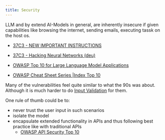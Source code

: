 ```yaml
---
title: Security
---
```



LLM and by extend AI-Models in general, are inherently insecure if given capabilities like browsing the internet, sending emails, executing tassk on the host os.

- [37C3 - NEW IMPORTANT INSTRUCTIONS](https://www.youtube.com/watch?v=k_aZW_vLN24)
- [37C3 - Hacking Neural Networks (deu)](https://www.youtube.com/watch?v=mMZ-pbfjhLI)


- [OWASP Top 10 for Large Language Model Applications](https://owasp.org/www-project-top-10-for-large-language-model-applications/)
- [OWASP Cheat Sheet Series |Index Top 10](https://cheatsheetseries.owasp.org/IndexTopTen.html)

Many of the vulnerabilities feel quite similar to what the 90s was about.
Although it is much harder to do [Input Validation](https://cheatsheetseries.owasp.org/cheatsheets/Input_Validation_Cheat_Sheet.html) for them.

One rule of thumb could be to:
- never trust the user input in such scenarios 
- isolate the model
- encapsulate extended functionality in APIs  and thus following best practice like with traditional APIs
   -  [OWASP API Security Top 10](https://owasp.org/API-Security/editions/2023/en/0x11-t10/)
   
   







